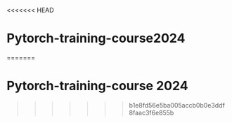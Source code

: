 <<<<<<< HEAD
# Pytorch-training-course2024
=======
# Pytorch-training-course 2024 
>>>>>>> b1e8fd56e5ba005accb0b0e3ddf8faac3f6e855b
